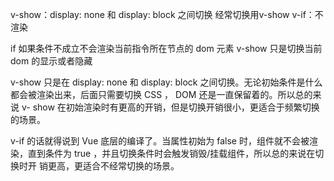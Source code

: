 v-show：display: none 和 display: block 之间切换  经常切换用v-show
v-if：不渲染

if 如果条件不成立不会渲染当前指令所在节点的 dom 元素
v-show 只是切换当前 dom 的显示或者隐藏

v-show 只是在 display: none 和 display: block 之间切换。⽆论初始条件是什么 都会被渲染出来，后⾯只需要切换 CSS ， DOM 还是⼀直保留着的。所以总的来说 v- show 在初始渲染时有更⾼的开销，但是切换开销很⼩，更适合于频繁切换的场景。

v-if 的话就得说到 Vue 底层的编译了。当属性初始为 false 时，组件就不会被渲 染，直到条件为 true ，并且切换条件时会触发销毁/挂载组件，所以总的来说在切换时开 销更⾼，更适合不经常切换的场景。
